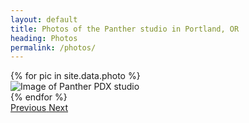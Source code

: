 ```yaml
---
layout: default
title: Photos of the Panther studio in Portland, OR
heading: Photos
permalink: /photos/
---
```


<div id="myCarousel" class="carousel slide" data-pause="false" data-ride="carousel">
  <div class="carousel-inner">
  {% for pic in site.data.photo %}
   <div class="carousel-item {% if forloop.first %}active{% endif %} text-center">
   <img src="/assets/photo/{{ pic.photo }}" class="d-block w-100 img-fluid" alt="Image of Panther PDX studio">
  </div>
  {% endfor %}
  </div>
  <a class="carousel-control-prev" href="#myCarousel" role="button" data-slide="prev" onclick="$('#myCarousel').carousel('prev')">
    <span class="carousel-control-prev-icon" aria-hidden="true"></span>
    <span class="sr-only">Previous</span>
  </a>
  <a class="carousel-control-next" href="#myCarousel" role="button" data-slide="next">
    <span class="carousel-control-next-icon" aria-hidden="true"></span>
    <span class="sr-only">Next</span>
  </a>
</div>

